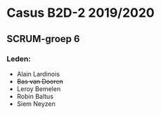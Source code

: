 # Casus B2D-2 2019/2020
## SCRUM-groep 6
### Leden:
* Alain Lardinois
* ~~Bas van Dooren~~
* Leroy Bemelen
* Robin Baltus
* Siem Neyzen
